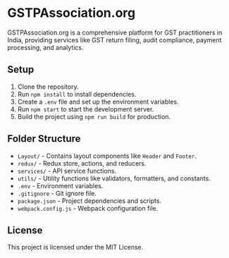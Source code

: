 # GSTPAssociation.org

GSTPAssociation.org is a comprehensive platform for GST practitioners in India, providing services like GST return filing, audit compliance, payment processing, and analytics.

## Setup

1. Clone the repository.
2. Run `npm install` to install dependencies.
3. Create a `.env` file and set up the environment variables.
4. Run `npm start` to start the development server.
5. Build the project using `npm run build` for production.

## Folder Structure

- `Layout/` - Contains layout components like `Header` and `Footer`.
- `redux/` - Redux store, actions, and reducers.
- `services/` - API service functions.
- `utils/` - Utility functions like validators, formatters, and constants.
- `.env` - Environment variables.
- `.gitignore` - Git ignore file.
- `package.json` - Project dependencies and scripts.
- `webpack.config.js` - Webpack configuration file.

## License

This project is licensed under the MIT License.
